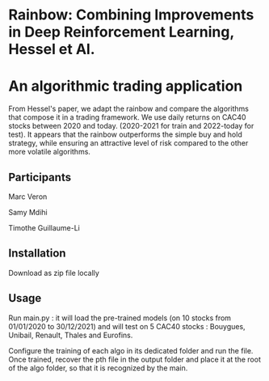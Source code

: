 # Rainbow: Combining Improvements in Deep Reinforcement Learning, Hessel et Al.
# An algorithmic trading application

From Hessel's paper, we adapt the rainbow and compare the algorithms that compose it in a trading framework. We use daily returns on CAC40 stocks between 2020 and today. (2020-2021 for train and 2022-today for test).
It appears that the rainbow outperforms the simple buy and hold strategy, while ensuring an attractive level of risk compared to the other more volatile algorithms.

## Participants
Marc Veron

Samy Mdihi

Timothe Guillaume-Li

## Installation
Download as zip file locally

## Usage
Run main.py : it will load the pre-trained models (on 10 stocks from 01/01/2020 to 30/12/2021) and will test on 5 CAC40 stocks : Bouygues, Unibail, Renault, Thales and Eurofins.

Configure the training of each algo in its dedicated folder and run the file. Once trained, recover the pth file in the output folder and place it at the root of the algo folder, so that it is recognized by the main.
